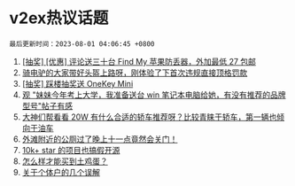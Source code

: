 # v2ex热议话题

`最后更新时间：2023-08-01 04:06:45 +0800`

1. [[抽奖] [优惠] 评论送三十台 Find My 苹果防丢器，外加最低 27 包邮](https://www.v2ex.com/t/961108)
1. [骑电驴的大家带好头盔上路呀，刚体验了下首次违规直接顶格罚款](https://www.v2ex.com/t/961093)
1. [[抽奖] 踩楼抽奖送 OneKey Mini](https://www.v2ex.com/t/961220)
1. [观 "妹妹今年考上大学，我准备送台 win 笔记本电脑给她，有没有推荐的品牌型号"帖子有感](https://www.v2ex.com/t/961156)
1. [大神们帮看看 20W 有什么合适的轿车推荐呀？比较青睐于轿车，第一辆也倾向于油车](https://www.v2ex.com/t/961158)
1. [外滩附近的公厕过了晚上十一点竟然会关门！](https://www.v2ex.com/t/961085)
1. [10k+ star 的项目也搞假开源](https://www.v2ex.com/t/961178)
1. [怎么样才能买到土鸡蛋？](https://www.v2ex.com/t/961089)
1. [关于个体户的几个误解](https://www.v2ex.com/t/961092)

